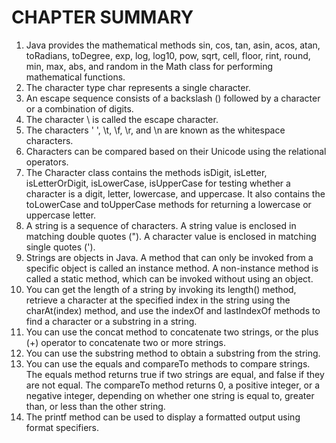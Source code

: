 # CHAPTER SUMMARY
1. Java provides the mathematical methods sin, cos, tan, asin, acos, atan, toRadians, toDegree, exp, log, log10, pow, sqrt, cell, floor, rint, round, min, max, abs, and random in the Math class for performing mathematical functions.
2. The character type char represents a single character.
3. An escape sequence consists of a backslash (\) followed by a character or a combination of digits.
4. The character \ is called the escape character.
5. The characters ' ', \t, \f, \r, and \n are known as the whitespace characters.
6. Characters can be compared based on their Unicode using the relational operators.
7. The Character class contains the methods isDigit, isLetter, isLetterOrDigit, isLowerCase, isUpperCase for testing whether a character is a digit, letter, lowercase, and uppercase. It also contains the toLowerCase and toUpperCase methods for returning a lowercase or uppercase letter.
8. A string is a sequence of characters. A string value is enclosed in matching double quotes ("). A character value is enclosed in matching single quotes (').
9. Strings are objects in Java. A method that can only be invoked from a specific object is called an instance method. A non-instance method is called a static method, which can be invoked without using an object.
10. You can get the length of a string by invoking its length() method, retrieve a character at the specified index in the string using the charAt(index) method, and use the indexOf and lastIndexOf methods to find a character or a substring in a string.
11. You can use the concat method to concatenate two strings, or the plus (+) operator to concatenate two or more strings.
12. You can use the substring method to obtain a substring from the string.
13. You can use the equals and compareTo methods to compare strings. The equals method returns true if two strings are equal, and false if they are not equal. The compareTo method returns 0, a positive integer, or a negative integer, depending on whether one string is equal to, greater than, or less than the other string.
14. The printf method can be used to display a formatted output using format specifiers.
